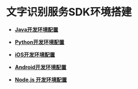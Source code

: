 # 文字识别服务SDK环境搭建<a name="ocr_04_0002"></a>

-   **[Java开发环境配置](Java开发环境配置.md)**  

-   **[Python开发环境配置](Python开发环境配置.md)**  

-   **[iOS开发环境配置](iOS开发环境配置.md)**  

-   **[Android开发环境配置](Android开发环境配置.md)**  

-   **[Node.js 开发环境配置](Node-js-开发环境配置.md)**  


